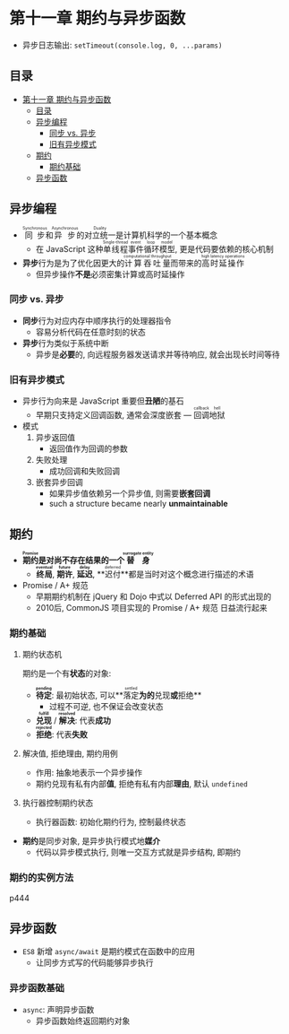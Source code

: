# 第十一章 期约与异步函数

- 异步日志输出: `setTimeout(console.log, 0, ...params)`

## 目录
- [第十一章 期约与异步函数](#第十一章-期约与异步函数)
  - [目录](#目录)
  - [异步编程](#异步编程)
    - [同步 vs. 异步](#同步-vs-异步)
    - [旧有异步模式](#旧有异步模式)
  - [期约](#期约)
    - [期约基础](#期约基础)
  - [异步函数](#异步函数)

## 异步编程

- <ruby>同步<rt>Synchronous</rt></ruby>和<ruby>异步<rt>Asynchronous</rt></ruby>的<ruby>对立统一<rt>Duality</rt></ruby>是计算机科学的一个基本概念
  - 在 JavaScript 这种<ruby>单线程<rt>Single-thread</rt>事件循环模型<rt>event loop model</rt></ruby>, 更是代码要依赖的核心机制
- **异步**行为是为了优化因更大的<ruby>计算吞吐量<rt>computational throughput </rt></ruby>而带来的<ruby>高时延操作<rt>high latency operations</rt></ruby>
  - 但异步操作**不是**必须密集计算或高时延操作

### 同步 vs. 异步

- **同步**行为对应内存中顺序执行的处理器指令
  - 容易分析代码在任意时刻的状态
- **异步**行为类似于系统中断
  - 异步是**必要**的, 向远程服务器发送请求并等待响应, 就会出现长时间等待

### 旧有异步模式

- 异步行为向来是 JavaScript 重要但**丑陋**的基石
  - 早期只支持定义回调函数, 通常会深度嵌套 — <ruby>回调<rt>callback</rt>地狱<rt>hell</rt></ruby>
- 模式
  1. 异步返回值
     - 返回值作为回调的参数
  2. 失败处理
     - 成功回调和失败回调
  3. 嵌套异步回调
     - 如果异步值依赖另一个异步值, 则需要**嵌套回调**
     - such a structure became nearly **unmaintainable**

## 期约

- **<ruby>期约<rt>Promise</rt></ruby>**是对尚不存在结果的一个**<ruby>替身<rt>surrogate entity</rt></ruby>**
  - **<ruby>终局<rt>eventual</rt></ruby>**, **<ruby>期许<rt>future</rt></ruby>**, **<ruby>延迟<rt>delay</rt></ruby>**, **<ruby>迟付<rt>deferred</rt></ruby>**都是当时对这个概念进行描述的术语
- Promise / A+ 规范
  - 早期期约机制在 jQuery 和 Dojo 中式以 Deferred API 的形式出现的
  - 2010后, CommonJS 项目实现的 Promise / A+ 规范 日益流行起来

### 期约基础

1. 期约状态机

   期约是一个有**状态**的对象: 

   - **<ruby>待定<rt>pending</rt></ruby>**: 最初始状态, 可以**<ruby>落定<rt>settled</rt></ruby>**为的**兑现**或**拒绝**
     - 过程不可逆, 也不保证会改变状态
   - **<ruby>兑现<rt>fulfill</rt></ruby>** / **<ruby>解决<rt>resolved</rt></ruby>**: 代表**成功**
   - **<ruby>拒绝<rt>rejected</rt></ruby>**: 代表**失败**

2. 解决值, 拒绝理由, 期约用例

   - 作用: 抽象地表示一个异步操作
   - 期约兑现有私有内部**值**, 拒绝有私有内部**理由**, 默认 `undefined`

3. 执行器控制期约状态

   - 执行器函数: 初始化期约行为, 控制最终状态

- **期约**是同步对象, 是异步执行模式地**媒介**
  - 代码以异步模式执行, 则唯一交互方式就是异步结构, 即期约

### 期约的实例方法

p444

## 异步函数

- `ES8` 新增 `async/await` 是期约模式在函数中的应用
  - 让同步方式写的代码能够异步执行

### 异步函数基础

- `async`: 声明异步函数
  - 异步函数始终返回期约对象